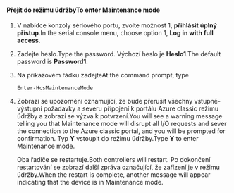 <!--author=SharS last changed: 12/01/15-->

#### <a name="to-enter-maintenance-mode"></a><span data-ttu-id="9d947-101">Přejít do režimu údržby</span><span class="sxs-lookup"><span data-stu-id="9d947-101">To enter Maintenance mode</span></span>
1. <span data-ttu-id="9d947-102">V nabídce konzoly sériového portu, zvolte možnost 1, **přihlásit úplný přístup**.</span><span class="sxs-lookup"><span data-stu-id="9d947-102">In the serial console menu, choose option 1, **Log in with full access**.</span></span>
2. <span data-ttu-id="9d947-103">Zadejte heslo.</span><span class="sxs-lookup"><span data-stu-id="9d947-103">Type the password.</span></span> <span data-ttu-id="9d947-104">Výchozí heslo je **Heslo1**.</span><span class="sxs-lookup"><span data-stu-id="9d947-104">The default password is **Password1**.</span></span>
3. <span data-ttu-id="9d947-105">Na příkazovém řádku zadejte</span><span class="sxs-lookup"><span data-stu-id="9d947-105">At the command prompt, type</span></span>
   
     `Enter-HcsMaintenanceMode`
4. <span data-ttu-id="9d947-106">Zobrazí se upozornění oznamující, že bude přerušit všechny vstupně-výstupní požadavky a severu připojení k portálu Azure classic režimu údržby a zobrazí se výzva k potvrzení.</span><span class="sxs-lookup"><span data-stu-id="9d947-106">You will see a warning message telling you that Maintenance mode will disrupt all I/O requests and sever the connection to the Azure classic portal, and you will be prompted for confirmation.</span></span> <span data-ttu-id="9d947-107">Typ **Y** vstoupit do režimu údržby.</span><span class="sxs-lookup"><span data-stu-id="9d947-107">Type **Y** to enter Maintenance mode.</span></span>
   
    <span data-ttu-id="9d947-108">Oba řadiče se restartuje.</span><span class="sxs-lookup"><span data-stu-id="9d947-108">Both controllers will restart.</span></span> <span data-ttu-id="9d947-109">Po dokončení restartování se zobrazí další zpráva označující, že zařízení je v režimu údržby.</span><span class="sxs-lookup"><span data-stu-id="9d947-109">When the restart is complete, another message will appear indicating that the device is in Maintenance mode.</span></span>

